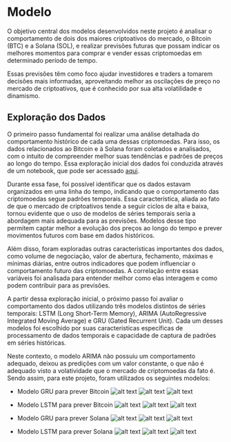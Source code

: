 # Modelo

O objetivo central dos modelos desenvolvidos neste projeto é analisar o comportamento de dois dos maiores criptoativos do mercado, o Bitcoin (BTC) e a Solana (SOL), e realizar previsões futuras que possam indicar os melhores momentos para comprar e vender essas criptomoedas em determinado período de tempo. 

Essas previsões têm como foco ajudar investidores e traders a tomarem decisões mais informadas, aproveitando melhor as oscilações de preço no mercado de criptoativos, que é conhecido por sua alta volatilidade e dinamismo.

## Exploração dos Dados

O primeiro passo fundamental foi realizar uma análise detalhada do comportamento histórico de cada uma dessas criptomoedas. Para isso, os dados relacionados ao Bitcoin e à Solana foram coletados e analisados, com o intuito de compreender melhor suas tendências e padrões de preços ao longo do tempo. Essa exploração inicial dos dados foi conduzida através de um notebook, que pode ser acessado [aqui](https://github.com/rafaelarojas/pondm7/blob/main/src/model/exploracao_dados.ipynb).

Durante essa fase, foi possível identificar que os dados estavam organizados em uma linha do tempo, indicando que o comportamento das criptomoedas segue padrões temporais. Essa característica, aliada ao fato de que o mercado de criptoativos tende a seguir ciclos de alta e baixa, tornou evidente que o uso de modelos de séries temporais seria a abordagem mais adequada para as previsões. Modelos desse tipo permitem captar melhor a evolução dos preços ao longo do tempo e prever movimentos futuros com base em dados históricos.
    
Além disso, foram exploradas outras características importantes dos dados, como volume de negociação, valor de abertura, fechamento, máximas e mínimas diárias, entre outros indicadores que podem influenciar o comportamento futuro das criptomoedas. A correlação entre essas variáveis foi analisada para entender melhor como elas interagem e como podem contribuir para as previsões.

A partir dessa exploração inicial, o próximo passo foi avaliar o comportamento dos dados utilizando três modelos distintos de séries temporais: LSTM (Long Short-Term Memory), ARIMA (AutoRegressive Integrated Moving Average) e GRU (Gated Recurrent Unit). Cada um desses modelos foi escolhido por suas características específicas de processamento de dados temporais e capacidade de captura de padrões em séries históricas.

Neste contexto, o modelo ARIMA não possuiu um comportamento adequado, deixou as predições com um valor constante, o que não é adequado visto a volatividade que o mercado de criptomoedas da fato é. Sendo assim, para este projeto, foram utilizados os seguintes modelos:

- Modelo GRU para prever Bitcoin
![alt text](images/btc_gru1.png)
![alt text](images/btc_gru2.png)
![alt text](images/btc_gru3.png)

- Modelo LSTM para prever Bitcoin
![alt text](images/btc_lstm_1.png)
![alt text](images/btc_lstm2.png)
![alt text](images/btc_lstm3.png)

- Modelo GRU para prever Solana
![alt text](images/sol_gru1.png)
![alt text](images/sol_gru2.png)
![alt text](images/sol_gru3.png)

- Modelo LSTM para prever Solana
![alt text](images/sol_lstm1.png)
![alt text](images/sol_lstm2.png)
![alt text](images/sol_lstm3.png)





